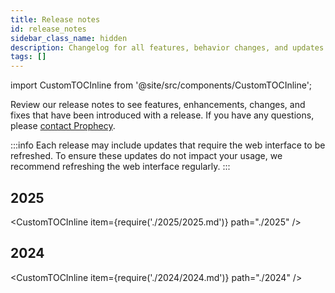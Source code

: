 ```yaml
---
title: Release notes
id: release_notes
sidebar_class_name: hidden
description: Changelog for all features, behavior changes, and updates
tags: []
---
```


import CustomTOCInline from '@site/src/components/CustomTOCInline';

Review our release notes to see features, enhancements, changes, and fixes that have been introduced with a release. If you have any questions, please [contact Prophecy](mailto:contact.us@Prophecy.io).

:::info
Each release may include updates that require the web interface to be refreshed.
To ensure these updates do not impact your usage, we recommend refreshing the web interface regularly.
:::

## 2025

<CustomTOCInline item={require('./2025/2025.md')} path="./2025" />

## 2024

<CustomTOCInline item={require('./2024/2024.md')} path="./2024" />
